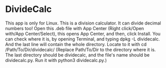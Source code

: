 # DivideCalc
This app is only for Linux. This is a division calculator. It can divide decimal numbers too! Open this .deb file with App Center (Right click/Open with/App Center/Select), this opens App Center, and then, click Install. You can check where it is, by opening Terminal, and typing dpkg -L dividecalc. And the last line will contain the whole directory. Locate to it with cd /Path/To/Dir/dividecalc/ (Replace Path/To/Dir to the directory where it is. The last directory should be dividecalc, and the file's name should be dividecalc.py. Run it with python3 dividecalc.py.)
